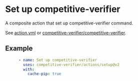 # Set up competitive-verifier
A composite action that set up competitive-verifier command.

See [action.yml](action.yml) or [competitive-verifier/competitive-verifier](https://github.com/competitive-verifier/competitive-verifier).

## Example

```yml
      - name: Set up competitive-verifier
        uses: competitive-verifier/actions/setup@v2
        with:
          cache-pip: true
```